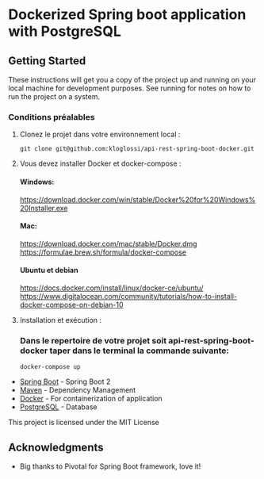 # Dockerized Spring boot application with PostgreSQL

## Getting Started

These instructions will get you a copy of the project up and running on your local machine for development purposes. See running for notes on how to run the project on a system.

### Conditions préalables

1. Clonez le projet dans votre environnement local :
    ```
    git clone git@github.com:kloglossi/api-rest-spring-boot-docker.git
    ```

2. Vous devez installer Docker et docker-compose :

    #### Windows:
    https://download.docker.com/win/stable/Docker%20for%20Windows%20Installer.exe
    
    #### Mac:
    https://download.docker.com/mac/stable/Docker.dmg
    https://formulae.brew.sh/formula/docker-compose
    
    #### Ubuntu et debian
    https://docs.docker.com/install/linux/docker-ce/ubuntu/
    https://www.digitalocean.com/community/tutorials/how-to-install-docker-compose-on-debian-10
 
 3. Installation et exécution :

    ### Dans le repertoire de votre projet soit api-rest-spring-boot-docker taper dans le terminal la commande suivante: 
    ```
    docker-compose up
    ```

* [Spring Boot](https://spring.io/projects/spring-boot) - Spring Boot 2
* [Maven](https://maven.apache.org/) - Dependency Management
* [Docker](https://www.docker.com/) - For containerization of application
* [PostgreSQL](https://www.postgresql.org/) - Database

This project is licensed under the MIT License

## Acknowledgments

* Big thanks to Pivotal for Spring Boot framework, love it!
